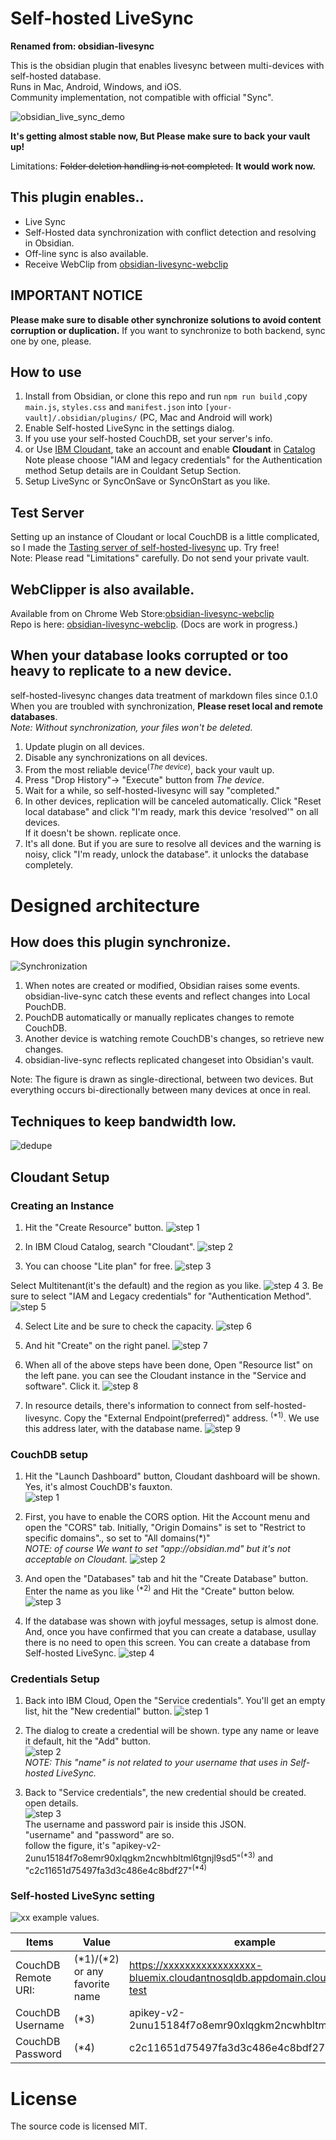 # Self-hosted LiveSync

**Renamed from: obsidian-livesync**

This is the obsidian plugin that enables livesync between multi-devices with self-hosted database.  
Runs in Mac, Android, Windows, and iOS.  
Community implementation, not compatible with official "Sync".

<!-- <div><video controls src="https://user-images.githubusercontent.com/45774780/137352386-a274736d-a38b-4069-ac41-759c73e36a23.mp4"  muted="false"></video></div> -->

![obsidian_live_sync_demo](https://user-images.githubusercontent.com/45774780/137355323-f57a8b09-abf2-4501-836c-8cb7d2ff24a3.gif)

**It's getting almost stable now, But Please make sure to back your vault up!**

Limitations: ~~Folder deletion handling is not completed.~~ **It would work now.**

## This plugin enables..

-   Live Sync
-   Self-Hosted data synchronization with conflict detection and resolving in Obsidian.
-   Off-line sync is also available.
-   Receive WebClip from [obsidian-livesync-webclip](https://chrome.google.com/webstore/detail/obsidian-livesync-webclip/jfpaflmpckblieefkegjncjoceapakdf)

## IMPORTANT NOTICE

**Please make sure to disable other synchronize solutions to avoid content corruption or duplication.**
If you want to synchronize to both backend, sync one by one, please.

## How to use

1. Install from Obsidian, or clone this repo and run `npm run build` ,copy `main.js`, `styles.css` and `manifest.json` into `[your-vault]/.obsidian/plugins/` (PC, Mac and Android will work)
2. Enable Self-hosted LiveSync in the settings dialog.
3. If you use your self-hosted CouchDB, set your server's info.
4. or Use [IBM Cloudant](https://www.ibm.com/cloud/cloudant), take an account and enable **Cloudant** in [Catalog](https://cloud.ibm.com/catalog#services)  
   Note please choose "IAM and legacy credentials" for the Authentication method
   Setup details are in Couldant Setup Section.
5. Setup LiveSync or SyncOnSave or SyncOnStart as you like.

## Test Server

Setting up an instance of Cloudant or local CouchDB is a little complicated, so I made the [Tasting server of self-hosted-livesync](https://olstaste.vrtmrz.net/) up. Try free!  
Note: Please read "Limitations" carefully. Do not send your private vault.

## WebClipper is also available.

Available from on Chrome Web Store:[obsidian-livesync-webclip](https://chrome.google.com/webstore/detail/obsidian-livesync-webclip/jfpaflmpckblieefkegjncjoceapakdf)  
Repo is here: [obsidian-livesync-webclip](https://github.com/vrtmrz/obsidian-livesync-webclip). (Docs are work in progress.)

## When your database looks corrupted or too heavy to replicate to a new device.

self-hosted-livesync changes data treatment of markdown files since 0.1.0  
When you are troubled with synchronization, **Please reset local and remote databases**.  
_Note: Without synchronization, your files won't be deleted._

1.  Update plugin on all devices.
1.  Disable any synchronizations on all devices.
1.  From the most reliable device<sup>(_The device_)</sup>, back your vault up.
1.  Press "Drop History"-> "Execute" button from _The device_.
1.  Wait for a while, so self-hosted-livesync will say "completed."
1.  In other devices, replication will be canceled automatically. Click "Reset local database" and click "I'm ready, mark this device 'resolved'" on all devices.  
    If it doesn't be shown. replicate once.
1.  It's all done. But if you are sure to resolve all devices and the warning is noisy, click "I'm ready, unlock the database". it unlocks the database completely.

# Designed architecture

## How does this plugin synchronize.

![Synchronization](images/1.png)

1. When notes are created or modified, Obsidian raises some events. obsidian-live-sync catch these events and reflect changes into Local PouchDB.
2. PouchDB automatically or manually replicates changes to remote CouchDB.
3. Another device is watching remote CouchDB's changes, so retrieve new changes.
4. obsidian-live-sync reflects replicated changeset into Obsidian's vault.

Note: The figure is drawn as single-directional, between two devices. But everything occurs bi-directionally between many devices at once in real.

## Techniques to keep bandwidth low.

![dedupe](images/2.png)

## Cloudant Setup

### Creating an Instance

1. Hit the "Create Resource" button.
   ![step 1](./instruction_images/cloudant_1.png)

1. In IBM Cloud Catalog, search "Cloudant".
   ![step 2](instruction_images/cloudant_2.png)

1. You can choose "Lite plan" for free.
   ![step 3](instruction_images/cloudant_3.png)

Select Multitenant(it's the default) and the region as you like.
![step 4](instruction_images/cloudant_4.png) 3. Be sure to select "IAM and Legacy credentials" for "Authentication Method".
![step 5](instruction_images/cloudant_5.png)

4. Select Lite and be sure to check the capacity.
   ![step 6](instruction_images/cloudant_6.png)

5. And hit "Create" on the right panel.
   ![step 7](instruction_images/cloudant_7.png)

6. When all of the above steps have been done, Open "Resource list" on the left pane. you can see the Cloudant instance in the "Service and software". Click it.
   ![step 8](instruction_images/cloudant_8.png)

7. In resource details, there's information to connect from self-hosted-livesync.
   Copy the "External Endpoint(preferred)" address. <sup>(\*1)</sup>. We use this address later, with the database name.
   ![step 9](instruction_images/cloudant_9.png)

### CouchDB setup

1.  Hit the "Launch Dashboard" button, Cloudant dashboard will be shown.
    Yes, it's almost CouchDB's fauxton.  
    ![step 1](instruction_images/couchdb_1.png)

1.  First, you have to enable the CORS option.
    Hit the Account menu and open the "CORS" tab.
    Initially, "Origin Domains" is set to "Restrict to specific domains"., so set to "All domains(\*)"  
    _NOTE: of course We want to set "app://obsidian.md" but it's not acceptable on Cloudant._
    ![step 2](instruction_images/couchdb_2.png)

1.  And open the "Databases" tab and hit the "Create Database" button.  
    Enter the name as you like <sup>(\*2)</sup> and Hit the "Create" button below.  
    ![step 3](instruction_images/couchdb_3.png)

1.  If the database was shown with joyful messages, setup is almost done.
    And, once you have confirmed that you can create a database, usullay there is no need to open this screen.
    You can create a database from Self-hosted LiveSync.
    ![step 4](instruction_images/couchdb_4.png)

### Credentials Setup

1.  Back into IBM Cloud, Open the "Service credentials". You'll get an empty list, hit the "New credential" button.
    ![step 1](instruction_images/credentials_1.png)

1.  The dialog to create a credential will be shown.
    type any name or leave it default, hit the "Add" button.  
    ![step 2](instruction_images/credentials_2.png)  
    _NOTE: This "name" is not related to your username that uses in Self-hosted LiveSync._

1.  Back to "Service credentials", the new credential should be created.  
    open details.  
    ![step 3](instruction_images/credentials_3.png)  
    The username and password pair is inside this JSON.  
    "username" and "password" are so.  
    follow the figure, it's
    "apikey-v2-2unu15184f7o8emr90xlqgkm2ncwhbltml6tgnjl9sd5"<sup>(\*3)</sup> and "c2c11651d75497fa3d3c486e4c8bdf27"<sup>(\*4)</sup>

### Self-hosted LiveSync setting

![xx](instruction_images/obsidian_sync_1.png)
example values.

| Items               | Value                            | example                                                                     |
| ------------------- | -------------------------------- | --------------------------------------------------------------------------- |
| CouchDB Remote URI: | (\*1)/(\*2) or any favorite name | https://xxxxxxxxxxxxxxxxx-bluemix.cloudantnosqldb.appdomain.cloud/sync-test |
| CouchDB Username    | (\*3)                            | apikey-v2-2unu15184f7o8emr90xlqgkm2ncwhbltml6tgnjl9sd5                      |
| CouchDB Password    | (\*4)                            | c2c11651d75497fa3d3c486e4c8bdf27                                            |

# License

The source code is licensed MIT.
